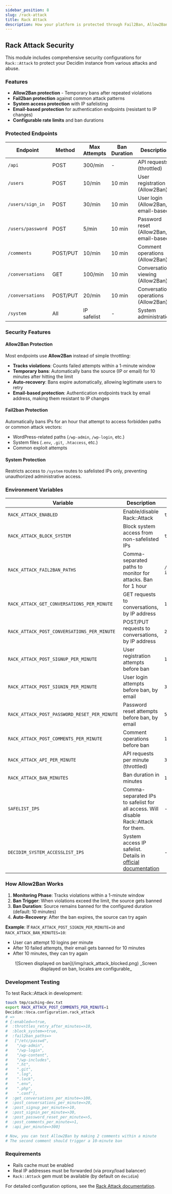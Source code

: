 ```yaml
---
sidebar_position: 8
slug: /rack-attack
title: Rack Attack
description: How your platform is protected through Fail2Ban, Allow2Ban and throttling
---
```


## Rack Attack Security

This module includes comprehensive security configurations for `Rack::Attack` to protect your Decidim instance from various attacks and abuse.

### Features

- **Allow2Ban protection** - Temporary bans after repeated violations
- **Fail2ban protection** against common attack patterns
- **System access protection** with IP safelisting
- **Email-based protection** for authentication endpoints (resistant to IP changes)
- **Configurable rate limits** and ban durations

### Protected Endpoints

| Endpoint | Method | Max Attempts | Ban Duration | Description |
|----------|--------|--------------|--------------|-------------|
| `/api` | POST | 300/min | - | API requests (throttled) |
| `/users` | POST | 10/min | 10 min | User registration (Allow2Ban) |
| `/users/sign_in` | POST | 30/min | 10 min | User login (Allow2Ban, email-based) |
| `/users/password` | POST | 5/min | 10 min | Password reset (Allow2Ban, email-based) |
| `/comments` | POST/PUT | 10/min | 10 min | Comment operations (Allow2Ban) |
| `/conversations` | GET | 100/min | 10 min | Conversation viewing (Allow2Ban) |
| `/conversations` | POST/PUT | 20/min | 10 min | Conversation operations (Allow2Ban) |
| `/system` | All | IP safelist | - | System administration |

### Security Features

#### Allow2Ban Protection
Most endpoints use **Allow2Ban** instead of simple throttling:

- **Tracks violations**: Counts failed attempts within a 1-minute window
- **Temporary bans**: Automatically bans the source (IP or email) for 10 minutes after hitting the limit
- **Auto-recovery**: Bans expire automatically, allowing legitimate users to retry
- **Email-based protection**: Authentication endpoints track by email address, making them resistant to IP changes

#### Fail2ban Protection
Automatically bans IPs for an hour that attempt to access forbidden paths or common attack vectors:
- WordPress-related paths (`/wp-admin`, `/wp-login`, etc.)
- System files (`.env`, `.git`, `.htaccess`, etc.)
- Common exploit attempts

#### System Protection
Restricts access to `/system` routes to safelisted IPs only, preventing unauthorized administrative access.

### Environment Variables

| Variable | Description | Default |
|----------|-------------|---------|
| `RACK_ATTACK_ENABLED` | Enable/disable Rack::Attack | `true` |
| `RACK_ATTACK_BLOCK_SYSTEM` | Block system access from non-safelisted IPs | `true` |
| `RACK_ATTACK_FAIL2BAN_PATHS` | Comma-separated paths to monitor for attacks. Ban for 1 hour | `/etc/passwd,/wp-admin,/wp-login,/wp-content,/wp-includes,.ht,.git,.log,.lock,.env,.php,.conf,/mifs,LogService` |
| `RACK_ATTACK_GET_CONVERSATIONS_PER_MINUTE` | GET requests to conversations, by IP address | `100` |
| `RACK_ATTACK_POST_CONVERSATIONS_PER_MINUTE` | POST/PUT requests to conversations, by IP address | `20` |
| `RACK_ATTACK_POST_SIGNUP_PER_MINUTE` | User registration attempts before ban | `10` |
| `RACK_ATTACK_POST_SIGNIN_PER_MINUTE` | User login attempts before ban, by email | `30` |
| `RACK_ATTACK_POST_PASSWORD_RESET_PER_MINUTE` | Password reset attempts before ban, by email | `5` |
| `RACK_ATTACK_POST_COMMENTS_PER_MINUTE` | Comment operations before ban | `10` |
| `RACK_ATTACK_API_PER_MINUTE` | API requests per minute (throttled) | `300` |
| `RACK_ATTACK_BAN_MINUTES` | Ban duration in minutes | `10` |
| `SAFELIST_IPS` | Comma-separated IPs to safelist for all access. Will disable Rack::Attack for them. | - |
| `DECIDIM_SYSTEM_ACCESSLIST_IPS` | System access IP safelist. Details in [official documentation](https://docs.decidim.org/en/develop/configure/environment_variables.html) | - |

### How Allow2Ban Works

1. **Monitoring Phase**: Tracks violations within a 1-minute window
2. **Ban Trigger**: When violations exceed the limit, the source gets banned
3. **Ban Duration**: Source remains banned for the configured duration (default: 10 minutes)
4. **Auto-Recovery**: After the ban expires, the source can try again

**Example**: If `RACK_ATTACK_POST_SIGNIN_PER_MINUTE=10` and `RACK_ATTACK_BAN_MINUTES=10`:
- User can attempt 10 logins per minute
- After 10 failed attempts, their email gets banned for 10 minutes 
- After 10 minutes, they can try again


<center>
![Screen displayed on ban](/img/rack_attack_blocked.png)  
_Screen displayed on ban, locales are configurable_
</center>


### Development Testing

To test Rack::Attack in development:

```bash
touch tmp/caching-dev.txt
export RACK_ATTACK_POST_COMMENTS_PER_MINUTE=1
Decidim::Voca.configuration.rack_attack
# => 
# {:enabled=>true,
#  :throttles_retry_after_minutes=>10,
#  :block_system=>true,
#  :fail2ban_paths=>
#   ["/etc/passwd",
#    "/wp-admin",
#    "/wp-login",
#    "/wp-content",
#    "/wp-includes",
#    ".ht",
#    ".git",
#    ".log",
#    ".lock",
#    ".env",
#    ".php",
#    ".conf"],
#  :get_conversations_per_minute=>100,
#  :post_conversations_per_minute=>20,
#  :post_signup_per_minute=>10,
#  :post_signin_per_minute=>30,
#  :post_password_reset_per_minute=>5,
#  :post_comments_per_minute=>1,
#  :api_per_minute=>300}

# Now, you can test Allow2Ban by making 2 comments within a minute
# The second comment should trigger a 10-minute ban
```

### Requirements

- Rails cache must be enabled
- Real IP addresses must be forwarded (via proxy/load balancer)
- `Rack::Attack` gem must be available (by default on `decidim`)

For detailed configuration options, see the [Rack Attack documentation](https://github.com/rack/rack-attack/blob/6-stable/README.md#throttlename-options-block).